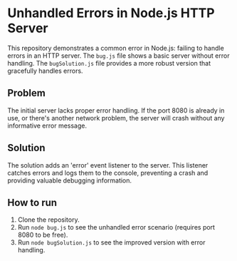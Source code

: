 # Unhandled Errors in Node.js HTTP Server

This repository demonstrates a common error in Node.js: failing to handle errors in an HTTP server. The `bug.js` file shows a basic server without error handling. The `bugSolution.js` file provides a more robust version that gracefully handles errors.

## Problem

The initial server lacks proper error handling.  If the port 8080 is already in use, or there's another network problem, the server will crash without any informative error message.

## Solution

The solution adds an 'error' event listener to the server.  This listener catches errors and logs them to the console, preventing a crash and providing valuable debugging information.

## How to run

1. Clone the repository.
2. Run `node bug.js` to see the unhandled error scenario (requires port 8080 to be free).
3. Run `node bugSolution.js` to see the improved version with error handling. 